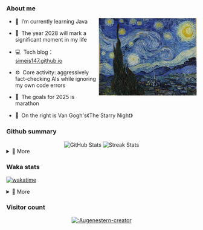 ### About me

<img align="right" src="./assets/star.jpg" height="205">

- 🌱&ensp;I’m currently learning Java

- 🔭&ensp;The year 2028 will mark a significant moment in my life

- 💻&ensp;Tech blog：[simeis147.github.io](https://simeis147.github.io)

- ⚙️&ensp;Core activity: aggressively fact-checking AIs while ignoring my own code errors

- 🌊&ensp;The goals for 2025 is marathon

- 🌠&ensp;On the right is Van Gogh's《The Starry Night》

### Github summary

<div align="center"> 

<img src="https://github-readme-stats.vercel.app/api?username=simeis147&theme=transparent&hide_border=true&show_icons=true&count_private=true" alt="GitHub Stats" width="420" />

<img src="https://github-readme-streak-stats.herokuapp.com/?user=simeis147&theme=transparent&hide_border=true" alt="Streak Stats" width="420" />

</div>

<details>
<summary>📑 More</summary>
</br> 

<div align="center"> 
  
[<img src="https://github-profile-trophy.vercel.app/?username=simeis147&theme=nord&margin-w=25&row=1&column=7&no-frame=true&no-bg=true" alt="Github Summary" />](https://github.com/ryo-ma/github-profile-trophy)

<!-- ![Steam Card](https://card.yuy1n.io/card/76561198798692343/dark,bg-game,games,badges,screenshots) -->

</div>

<!--  [<img src="https://github-readme-stats.vercel.app/api/top-langs/?username=simeis147&layout=compact&langs_count=10&hide_border=true&theme=transparent"/>](https://github.com/anuraghazra/github-readme-stats) -->
  
<!-- [![Ashutosh's github activity graph](https://github-readme-activity-graph.vercel.app/graph?username=simeis147&theme=react-dark)](https://github.com/ashutosh00710/github-readme-activity-graph) -->
  
</details>

### Waka stats

[![wakatime](https://wakatime.com/badge/user/fa238767-d1b2-496a-b6a7-115d077fa4e0.svg)](https://wakatime.com/@fa238767-d1b2-496a-b6a7-115d077fa4e0)

<details>
<summary>📑 More</summary>
</br>

<!--START_SECTION:waka-->
![Lines of code](https://img.shields.io/badge/From%20Hello%20World%20I%27ve%20Written-1.1%20million%20lines%20of%20code-blue)

**I'm an Early 🐤** 

```text
🌞 Morning                142 commits         ███░░░░░░░░░░░░░░░░░░░░░░   13.52 % 
🌆 Daytime                535 commits         █████████████░░░░░░░░░░░░   50.95 % 
🌃 Evening                286 commits         ███████░░░░░░░░░░░░░░░░░░   27.24 % 
🌙 Night                  87 commits          ██░░░░░░░░░░░░░░░░░░░░░░░   08.29 % 
```
📅 **I'm Most Productive on Tuesday** 

```text
Monday                   162 commits         ████░░░░░░░░░░░░░░░░░░░░░   15.43 % 
Tuesday                  203 commits         █████░░░░░░░░░░░░░░░░░░░░   19.33 % 
Wednesday                136 commits         ███░░░░░░░░░░░░░░░░░░░░░░   12.95 % 
Thursday                 139 commits         ███░░░░░░░░░░░░░░░░░░░░░░   13.24 % 
Friday                   181 commits         ████░░░░░░░░░░░░░░░░░░░░░   17.24 % 
Saturday                 111 commits         ███░░░░░░░░░░░░░░░░░░░░░░   10.57 % 
Sunday                   118 commits         ███░░░░░░░░░░░░░░░░░░░░░░   11.24 % 
```


📊 **This Week I Spent My Time On** 

```text
🕑︎ Time Zone: Asia/Shanghai

💬 Programming Languages: 
No Activity Tracked This Week

🔥 Editors: 
No Activity Tracked This Week

🐱‍💻 Projects: 
No Activity Tracked This Week

💻 Operating System: 
No Activity Tracked This Week
```

**I Mostly Code in Java** 

```text
Java                     5 repos             ██████████░░░░░░░░░░░░░░░   38.46 % 
JavaScript               4 repos             ████████░░░░░░░░░░░░░░░░░   30.77 % 
TypeScript               3 repos             ██████░░░░░░░░░░░░░░░░░░░   23.08 % 
CSS                      1 repo              ██░░░░░░░░░░░░░░░░░░░░░░░   07.69 % 
```




<!--END_SECTION:waka-->

</details>

### Visitor count

<div align="center">

[![:Augenestern-creator](https://count.getloli.com/get/@:simeis147?theme=moebooru)](https://github.com/journey-ad/Moe-Counter)

</div>
